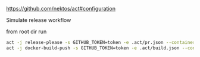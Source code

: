 https://github.com/nektos/act#configuration

Simulate release workflow

from root dir run

```sh
act -j release-please -s GITHUB_TOKEN=token -e .act/pr.json --container-architecture linux/amd64
act -j docker-build-push -s GITHUB_TOKEN=token -e .act/build.json --container-architecture linux/amd64
```
